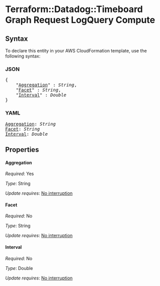 # Terraform::Datadog::Timeboard Graph Request LogQuery Compute

## Syntax

To declare this entity in your AWS CloudFormation template, use the following syntax:

### JSON

<pre>
{
    "<a href="#aggregation" title="Aggregation">Aggregation</a>" : <i>String</i>,
    "<a href="#facet" title="Facet">Facet</a>" : <i>String</i>,
    "<a href="#interval" title="Interval">Interval</a>" : <i>Double</i>
}
</pre>

### YAML

<pre>
<a href="#aggregation" title="Aggregation">Aggregation</a>: <i>String</i>
<a href="#facet" title="Facet">Facet</a>: <i>String</i>
<a href="#interval" title="Interval">Interval</a>: <i>Double</i>
</pre>

## Properties

#### Aggregation

_Required_: Yes

_Type_: String

_Update requires_: [No interruption](https://docs.aws.amazon.com/AWSCloudFormation/latest/UserGuide/using-cfn-updating-stacks-update-behaviors.html#update-no-interrupt)

#### Facet

_Required_: No

_Type_: String

_Update requires_: [No interruption](https://docs.aws.amazon.com/AWSCloudFormation/latest/UserGuide/using-cfn-updating-stacks-update-behaviors.html#update-no-interrupt)

#### Interval

_Required_: No

_Type_: Double

_Update requires_: [No interruption](https://docs.aws.amazon.com/AWSCloudFormation/latest/UserGuide/using-cfn-updating-stacks-update-behaviors.html#update-no-interrupt)

